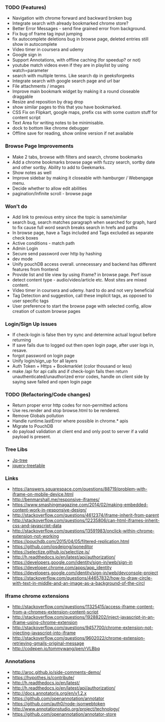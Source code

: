 ### TODO (Features)
- Navigation with chrome forward and backward broken bug
- Integrate search with already bookmarked chrome store?
- Better Error Messages - send fine grained error from background.
- Fix bug of frame tag input jumping
- fix autocomplete deletions bug in browse page, deleted entries still show in autocomplete
- Video timer in coursera and udemy
- Google sign in
- Support Annotations, with offline caching (for speedup? or not)
- youtube match videos even if they are in playlist by using watch=parameter
- search with multiple terms. Like search dp in geeksforgeeks
- Integrate search with google search page and url bar
- File attachments / images
- Improve main bookmark widget by making it a round closeable draggable
- Resize and reposition by drag drop
- show similar pages to this that you have bookmarked.
- CSS Fix on Flipkart, google maps, prefix css with some custom stuff for content script
- Text Area for writing notes to be minimisable.
- dock to bottom like chrome debugger
- Offline save for reading, show online version if net available

### Browse Page Improvements
- Make 2 tabs, browse with filters and search, chrome bookmarks
- Add a chrome bookmarks browse page with fuzzy search, sortby date and other sortby. Ability to add to Geekmarks.
- Show notes as well
- Improve sidebar by making it closeable with hamburger / Webengage menu.
- Decide whether to allow edit abilities
- pagination/Infinite scroll - browse page


### Won't do
- Add link to previous entry since the topic is same/similar
- search bug, search matches paragraph when searched for graph, hard to fix cause full word search breaks search in hrefs and paths
- In browse page, have a Tags included and Tags excluded as separate check boxes
- Active conditions - match path
- Admin Login
- Secure send password over http by hashing
- dev mode
- Unify pouchDB access overall. unnecessary and backend has different features from frontend
- Provide list and tile view by using iframe? in browse page. Perf issue
- detect content type - audio/video/article etc. Most sites are mixed content.
- Video timer in coursera and udemy. hard to do and not very beneficial
- Tag Detection and suggestion, call these implicit tags, as opposed to user specific tags
- User preference to start the browse page with selected config, allow creation of custom browse pages

### Login/Sign Up issues
- If check-login is false then try sync and determine actual logout before returning
- If save fails due to logged out then open login page, after user logs in, resave.
- forgot password on login page
- Unify login/sign_up for all layers
- Auth Token + Https + Bookmarklet (color thousand or less)
- make /api for api calls and if check-login fails then return unauthenticated/unauthorized error codes, handle on client side by saying save failed and open login page

### TODO (Refactoring/Code changes)
- Return proper error http codes for non-permitted actions
- Use res.render and stop browse.html to be rendered.
- Remove Globals pollution
- Handle runtime.lastError where possible in chrome.* apis
- Migrate to PouchDB
- do payload validation at client end and only post to server if a valid payload is present.

### Tree Libs
- [Jq-tree](https://mbraak.github.io/jqTree/)
- [jquery-treetable](http://ludo.cubicphuse.nl/jquery-treetable/)

### Links
- https://answers.squarespace.com/questions/88719/problem-with-iframe-on-mobile-device.html
- http://benmarshall.me/responsive-iframes/
- https://www.smashingmagazine.com/2014/02/making-embedded-content-work-in-responsive-design/
- http://stackoverflow.com/questions/4612374/iframe-inherit-from-parent
- http://stackoverflow.com/questions/12235806/can-html-iframes-inherit-css-and-javascript-data
- http://stackoverflow.com/questions/13591983/onclick-within-chrome-extension-not-working
- https://pouchdb.com/2015/04/05/filtered-replication.html
- https://github.com/josdejong/jsoneditor
- https://selectize.github.io/selectize.js/
- http://h.readthedocs.io/en/latest/api/authorization/
- https://developers.google.com/identity/sign-in/web/sign-in
- https://developer.chrome.com/apps/app_identity
- https://developers.google.com/identity/sign-in/web/devconsole-project
- https://stackoverflow.com/questions/44657832/how-to-draw-circle-with-text-in-middle-and-an-image-as-a-background-of-the-circl

### Iframe chrome extensions
- http://stackoverflow.com/questions/11325415/access-iframe-content-from-a-chromes-extension-content-script
- http://stackoverflow.com/questions/19288202/inject-javascript-in-an-iframe-using-chrome-extension
- http://stackoverflow.com/questions/9457700/chrome-extension-not-injecting-javascript-into-iframe
- http://stackoverflow.com/questions/9602022/chrome-extension-retrieving-gmails-original-message
- http://codepen.io/tommywang/pen/rVLBbq

### Annotations
- http://aroc.github.io/side-comments-demo/
- https://hypothes.is/contribute/
- http://h.readthedocs.io/en/latest/
- http://h.readthedocs.io/en/latest/api/authorization/
- http://docs.annotatorjs.org/en/v1.2.x
- https://github.com/openannotation/annotator
- https://github.com/auth0/node-jsonwebtoken
- http://www.annotationstudio.org/project/technology/
- https://github.com/openannotation/annotator-store
